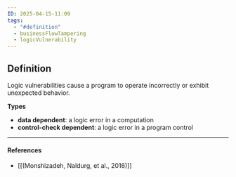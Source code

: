 ```yaml
---
ID: 2025-04-15-11:09
tags:
  - "#definition"
  - businessFlowTampering
  - logicVulnerability
---
```

## Definition

Logic vulnerabilities cause a program to operate incorrectly or exhibit unexpected behavior.

**Types**
- **data dependent**: a logic error in a computation
- **control-check dependent**: a logic error in a program control

---
#### References
- [[(Monshizadeh, Naldurg, et al., 2016)]]